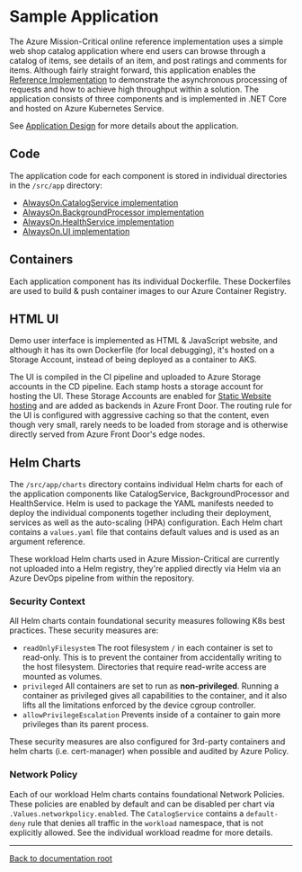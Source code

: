# Sample Application

The Azure Mission-Critical online reference implementation uses a simple web shop catalog application where end users can browse through a catalog of items, see details of an item, and post ratings and comments for items. Although fairly straight forward, this application enables the [Reference Implementation](/docs/reference-implementation/README.md) to demonstrate the asynchronous processing of requests and how to achieve high throughput within a solution. The application consists of three components and is implemented in .NET Core and hosted on Azure Kubernetes Service.

See [Application Design](https://docs.microsoft.com/azure/architecture/reference-architectures/containers/aks-mission-critical/mission-critical-app-design) for more details about the application.

## Code

The application code for each component is stored in individual directories in the `/src/app` directory:

* [AlwaysOn.CatalogService implementation](/src/app/AlwaysOn.CatalogService/README.md)
* [AlwaysOn.BackgroundProcessor implementation](/src/app/AlwaysOn.BackgroundProcessor/README.md)
* [AlwaysOn.HealthService implementation](/src/app/AlwaysOn.HealthService/README.md)
* [AlwaysOn.UI implementation](/src/app/AlwaysOn.UI/README.md)

## Containers

Each application component has its individual Dockerfile. These Dockerfiles are used to build & push container images to our Azure Container Registry.

## HTML UI

Demo user interface is implemented as HTML & JavaScript website, and although it has its own Dockerfile (for local debugging), it's hosted on a Storage Account, instead of being deployed as a container to AKS.

The UI is compiled in the CI pipeline and uploaded to Azure Storage accounts in the CD pipeline. Each stamp hosts a storage account for hosting the UI. These Storage Accounts are enabled for [Static Website hosting](https://docs.microsoft.com/azure/storage/blobs/storage-blob-static-website) and are added as backends in Azure Front Door. The routing rule for the UI is configured with aggressive caching so that the content, even though very small, rarely needs to be loaded from storage and is otherwise directly served from Azure Front Door's edge nodes.

## Helm Charts

The `/src/app/charts` directory contains individual Helm charts for each of the application components like CatalogService, BackgroundProcessor and HealthService. Helm is used to package the YAML manifests needed to deploy the individual components together including their deployment, services as well as the auto-scaling (HPA) configuration. Each Helm chart contains a `values.yaml` file that contains default values and is used as an argument reference.

These workload Helm charts used in Azure Mission-Critical are currently not uploaded into a Helm registry, they're applied directly via Helm via an Azure DevOps pipeline from within the repository.

### Security Context

All Helm charts contain foundational security measures following K8s best practices. These security measures are:

* `readOnlyFilesystem` The root filesystem `/` in each container is set to read-only. This is to prevent the container from accidentally writing to the host filesystem. Directories that require read-write access are mounted as volumes.
* `privileged` All containers are set to run as **non-privileged**. Running a container as privileged gives all capabilities to the container, and it also lifts all the limitations enforced by the device cgroup controller.
* `allowPrivilegeEscalation` Prevents inside of a container to gain more privileges than its parent process.

These security measures are also configured for 3rd-party containers and helm charts (i.e. cert-manager) when possible and audited by Azure Policy.

### Network Policy

Each of our workload Helm charts contains foundational Network Policies. These policies are enabled by default and can be disabled per chart via `.Values.networkpolicy.enabled`. The `CatalogService` contains a `default-deny` rule that denies all traffic in the `workload` namespace, that is not explicitly allowed. See the individual workload readme for more details.

---

[Back to documentation root](/docs/README.md)
